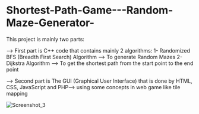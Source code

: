 # Shortest-Path-Game---Random-Maze-Generator-
This project is mainly two parts:

--> First part is C++ code that contains mainly 2 algorithms:
1- Randomized BFS (Breadth First Search) Algorithm --> To generate Random Mazes
2- Dijkstra Algorithm --> To get the shortest path from the start point to the end point

--> Second part is The GUI (Graphical User Interface) that is done by HTML, CSS, JavaScript and PHP--> using some concepts in web game like tile mapping

![Screenshot_3](https://user-images.githubusercontent.com/59056869/71323039-7bb13100-24d7-11ea-8f7d-d424eba4b846.png)
